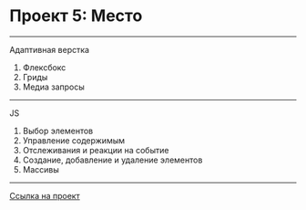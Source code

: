 # Проект 5: Место

---
Адаптивная верстка 
1. Флексбокс
2. Гриды
3. Медиа запросы
---
JS
1. Выбор элементов
2. Управление содержимым
3. Отслеживания и реакции на событие
4. Создание, добавление и удаление элементов
5. Массивы
---

[Ссылка на проект](https://dmitrydgor.github.io/mesto/)
